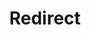 ﻿---
layout: src/layouts/Redirect.astro
title: Redirect
redirect: https://octopus.com/docs/tenants/guides/index
pubDate:  2023-01-01
navSearch: false
navSitemap: false
navMenu: false
---
